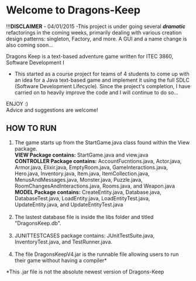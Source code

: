 Welcome to Dragons-Keep
===========
!!!<b>DISCLAIMER</b> - 04/01/2015 -This project is under going several <i><b>dramatic</b></i> refactorings in the coming weeks, primarily dealing with various creation design patterns: singleton, Factory, and more. A GUI and a name change is also coming soon...

Dragons Keep is a text-based adventure game written for ITEC 3860, Software Development I<br/>
<ul>
<li>This started as a course project for teams of 4 students to come up with an idea for a Java text-based game and implement it using the full SDLC (Software Development Lifecycle). Since the project's completion, I have carried on to heavily improve the code and I will continue to do so...</li>
</ul>
ENJOY :)<br/>
Advice and suggestions are welcome!


HOW TO RUN
--------------
<ol>
<li> The game starts up from the StartGame.java class found within the View package.<br/>
     <b>VIEW Package contains:</b> StartGame.java and view.java<br/>
     <b>CONTROLLER Package contains:</b> AccountFucntions.java, Actor.java, Armor.java, Elixir.java, EmptyRoom.java, 
	GameInteractions.java, Hero.java, Inventory.java, Item.java, ItemCollection.java, MenusAndMessages.java, 
	Monster.java, Puzzle.java, RoomChangesAndInteractions.java, Rooms.java, and Weapon.java<br/>
     <b>MODEL Package contains:</b> CreateEntity.java, Database.java, DatabaseTest.java, LoadEntity.java, 
	LoadEntityTest.java, UpdateEntity.java, and UpdateEntityTest.java</li><br/>
<li> The lastest database file is inside the libs folder and titled "DragonsKeep.db".</li><br/>
   
<li> JUNITTESTCASES package contains: JUnitTestSuite.java, InventoryTest.java, and TestRunner.java.</li><br/>

<li> The file DragonsKeepV4.jar is the runnable file allowing users to run their game without having a compiler*</li>
</ol>

*This .jar file is not the absolute newest version of Dragons-Keep
